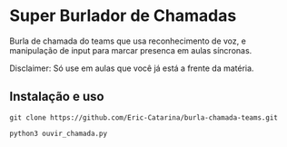 # Super Burlador de Chamadas
Burla de chamada do teams que usa reconhecimento de voz, e manipulação de input para marcar presenca em aulas síncronas.

Disclaimer: Só use em aulas que você já está a frente da matéria.

## Instalação e uso
```git clone https://github.com/Eric-Catarina/burla-chamada-teams.git```

```python3 ouvir_chamada.py```
